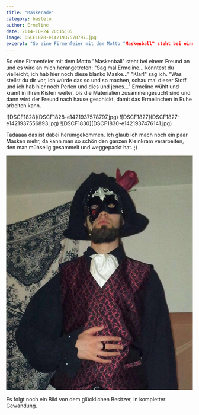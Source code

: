 ```yaml
---
title: "Maskerade"
category: basteln
author: Ermeline
date: 2014-10-24 20:15:05
image: DSCF1828-e1421937578797.jpg
excerpt: "So eine Firmenfeier mit dem Motto "Maskenball" steht bei einem Freund an und es wird an mich herangetreten: \"Sag mal Ermeline... könntest du vielleicht, ich hab hier noch diese blanko Maske...\""
---
```


So eine Firmenfeier mit dem Motto "Maskenball" steht bei einem Freund an und es wird an mich herangetreten: "Sag mal Ermeline... könntest du vielleicht, ich hab hier noch diese blanko Maske..." "Klar!" sag ich. "Was stellst du dir vor, ich würde das so und so machen, schau mal dieser Stoff und ich hab hier noch Perlen und dies und jenes..." Ermeline wühlt und kramt in ihren Kisten weiter, bis die Materialien zusammengesucht sind und dann wird der Freund nach hause geschickt, damit das Ermelinchen in Ruhe arbeiten kann.


<div class="slideshow_portrait">
![DSCF1828](DSCF1828-e1421937578797.jpg)
![DSCF1827](DSCF1827-e1421937556893.jpg)
![DSCF1830](DSCF1830-e1421937476141.jpg)
</div>

Tadaaaa das ist dabei herumgekommen. Ich glaub ich mach noch ein paar Masken mehr, da kann man so schön den ganzen Kleinkram verarbeiten, den man mühselig gesammelt und weggepackt hat. ;)

![10726213\_792508664121975\_934117450\_n](10726213_792508664121975_934117450_n.jpg)

Es folgt noch ein Bild von dem glücklichen Besitzer, in kompletter Gewandung.

 
